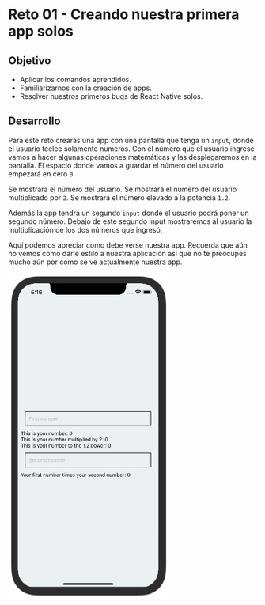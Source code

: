 # Reto 01 - Creando nuestra primera app solos

## Objetivo

- Aplicar los comandos aprendidos.
- Familiarizarnos con la creación de apps.
- Resolver nuestros primeros bugs de React Native solos.

## Desarrollo

Para este reto crearás una app con una pantalla que tenga un `input`, donde el usuario teclee solamente numeros.
Con el número que el usuario ingrese vamos a hacer algunas operaciones matemáticas y las desplegaremos en la pantalla.
El espacio donde vamos a guardar el número del usuario empezará en cero `0`.

Se mostrara el número del usuario.
Se mostrará el número del usuario multiplicado por `2`.
Se mostrará el número elevado a la potencia `1.2`.

Además la app tendrá un segundo `input` donde el usuario podrá poner un segundo número.
Debajo de este segundo input mostraremos al usuario la multiplicación de los dos números que ingresó.

Aquí podemos apreciar como debe verse nuestra app. Recuerda que aún no vemos como darle estilo a nuestra aplicación así que no te preocupes mucho aún por como se ve actualmente nuestra app.

![Challenge-01](./Challenge-01.png)
